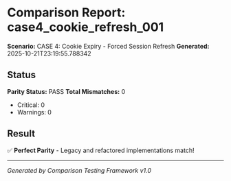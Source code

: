 # Comparison Report: case4_cookie_refresh_001
**Scenario:** CASE 4: Cookie Expiry - Forced Session Refresh
**Generated:** 2025-10-21T23:19:55.788342

## Status
**Parity Status:** PASS
**Total Mismatches:** 0
  - Critical: 0
  - Warnings: 0

## Result
✅ **Perfect Parity** - Legacy and refactored implementations match!

---
*Generated by Comparison Testing Framework v1.0*